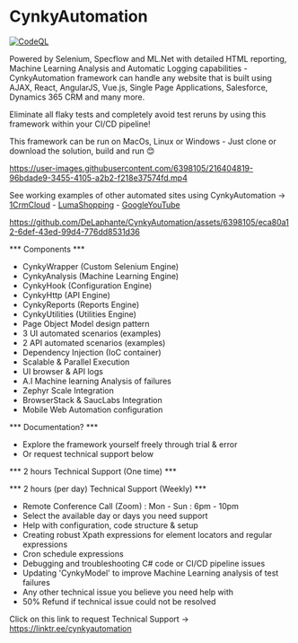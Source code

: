 # CynkyAutomation
[![CodeQL](https://github.com/DeLaphante/CynkyAutomation/actions/workflows/codeql.yml/badge.svg)](https://github.com/DeLaphante/CynkyAutomation/actions/workflows/codeql.yml)

Powered by Selenium, Specflow and ML.Net with detailed HTML reporting, Machine Learning Analysis and Automatic Logging capabilities - CynkyAutomation framework can handle any website that is built using AJAX, React, AngularJS, Vue.js, Single Page Applications, Salesforce, Dynamics 365 CRM and many more. 

Eliminate all flaky tests and completely avoid test reruns by using this framework within your CI/CD pipeline!

This framework can be run on MacOs, Linux or Windows - Just clone or download the solution, build and run 😊

https://user-images.githubusercontent.com/6398105/216404819-96bdade9-3455-4105-a2b2-f218e37574fd.mp4


See working examples of other automated sites using CynkyAutomation -> [1CrmCloud](https://github.com/DeLaphante/1CrmCloud) - [LumaShopping](https://github.com/DeLaphante/LumaShopping) - [GoogleYouTube](https://github.com/DeLaphante/GoogleYouTube)


https://github.com/DeLaphante/CynkyAutomation/assets/6398105/eca80a12-6def-43ed-99d4-776dd8531d36



*** Components ***
- CynkyWrapper (Custom Selenium Engine)
- CynkyAnalysis (Machine Learning Engine)
- CynkyHook (Configuration Engine)
- CynkyHttp (API Engine)
- CynkyReports (Reports Engine)
- CynkyUtilities (Utilities Engine)
- Page Object Model design pattern
- 3 UI automated scenarios (examples)
- 2 API automated scenarios (examples)
- Dependency Injection (IoC container)
- Scalable & Parallel Execution
- UI browser & API logs
- A.I Machine learning Analysis of failures
- Zephyr Scale Integration
- BrowserStack & SaucLabs Integration
- Mobile Web Automation configuration

*** Documentation? ***
 - Explore the framework yourself freely through trial & error 
 - Or request technical support below
 
 
*** 2 hours Technical Support (One time) ***

*** 2 hours (per day) Technical Support (Weekly) ***
- Remote Conference Call (Zoom) : Mon - Sun : 6pm - 10pm
- Select the available day or days you need support
- Help with configuration, code structure & setup 
- Creating robust Xpath expressions for element locators and regular expressions
- Cron schedule expressions
- Debugging and troubleshooting C# code or CI/CD pipeline issues
- Updating 'CynkyModel' to improve Machine Learning analysis of test failures
- Any other technical issue you believe you need help with
- 50% Refund if technical issue could not be resolved

Click on this link to request Technical Support ->  https://linktr.ee/cynkyautomation

